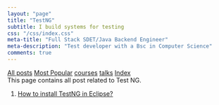 ```yaml
---
layout: "page"
title: "TestNG"
subtitle: I build systems for testing
css: "/css/index.css"
meta-title: "Full Stack SDET/Java Backend Engineer"
meta-description: "Test developer with a Bsc in Computer Science"
comments: true
---
```

<div class="list-filters">
    <a href="/" class="list-filter filter-selected">All posts</a>
    <a href="/popular" class="list-filter">Most Popular</a>
    <a href="/courses" class="list-filter">courses</a>
	<a href="/talks" class="list-filter">talks</a>
    <a href="/tags" class="list-filter">Index</a>
</div>
This page contains all post related to Test NG.

1. [How to install TestNG in Eclipse?](http://shantonusarker.blogspot.com/2013/01/how-to-install-testng-in-eclipse.html)